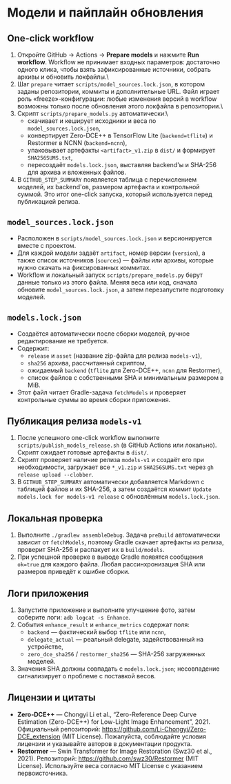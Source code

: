 # Модели и пайплайн обновления

## One-click workflow
1. Откройте GitHub → Actions → **Prepare models** и нажмите **Run workflow**. Workflow не принимает входных параметров: достаточно одного клика, чтобы взять зафиксированные источники, собрать архивы и обновить локфайлы.\
2. Шаг `prepare` читает `scripts/model_sources.lock.json`, в котором заданы репозитории, коммиты и дополнительные URL. Файл играет роль «freeze»-конфигурации: любые изменения версий в workflow возможны только после обновления этого локфайла в репозитории.\
3. Скрипт `scripts/prepare_models.py` автоматически:\
   - скачивает и кеширует исходники и веса по `model_sources.lock.json`,
   - конвертирует Zero-DCE++ в TensorFlow Lite (`backend=tflite`) и Restormer в NCNN (`backend=ncnn`),
   - упаковывает артефакты `<artifact>_v1.zip` в `dist/` и формирует `SHA256SUMS.txt`,
   - пересоздаёт `models.lock.json`, выставляя backend'ы и SHA-256 для архива и вложенных файлов.
4. В `GITHUB_STEP_SUMMARY` появляется таблица с перечислением моделей, их backend'ов, размером артефакта и контрольной суммой. Это итог one-click запуска, который используется перед публикацией релиза.

## `model_sources.lock.json`
- Расположен в `scripts/model_sources.lock.json` и версионируется вместе с проектом.
- Для каждой модели задаёт `artifact`, номер версии (`version`), а также список источников (`sources`) — файлы или архивы, которые нужно скачать на фиксированных коммитах.
- Workflow и локальный запуск `scripts/prepare_models.py` берут данные только из этого файла. Меняя веса или код, сначала обновите `model_sources.lock.json`, а затем перезапустите подготовку моделей.

## `models.lock.json`
- Создаётся автоматически после сборки моделей, ручное редактирование не требуется.
- Содержит:
  - `release` и `asset` (название zip-файла для релиза `models-v1`),
  - `sha256` архива, рассчитанный скриптом,
  - ожидаемый `backend` (`tflite` для Zero-DCE++, `ncnn` для Restormer),
  - список файлов с собственными SHA и минимальным размером в MiB.
- Этот файл читает Gradle-задача `fetchModels` и проверяет контрольные суммы во время сборки приложения.

## Публикация релиза `models-v1`
1. После успешного one-click workflow выполните `scripts/publish_models_release.sh` (в GitHub Actions или локально). Скрипт ожидает готовые артефакты в `dist/`.
2. Скрипт проверяет наличие релиза `models-v1` и создаёт его при необходимости, загружает все `*_v1.zip` и `SHA256SUMS.txt` через `gh release upload --clobber`.
3. В `GITHUB_STEP_SUMMARY` автоматически добавляется Markdown с таблицей файлов и их SHA-256, а затем создаётся коммит `Update models.lock for models-v1 release` с обновлённым `models.lock.json`.

## Локальная проверка
1. Выполните `./gradlew assembleDebug`. Задача `preBuild` автоматически зависит от `fetchModels`, поэтому Gradle скачает артефакты из релиза, проверит SHA-256 и распакует их в `build/models`.
2. При успешной проверке в выводе Gradle появятся сообщения `ok=true` для каждого файла. Любая рассинхронизация SHA или размеров приведёт к ошибке сборки.

## Логи приложения
1. Запустите приложение и выполните улучшение фото, затем соберите логи: `adb logcat -s Enhance`.
2. События `enhance_result` и `enhance_metrics` содержат поля:
   - `backend` — фактический выбор `tflite` или `ncnn`,
   - `delegate_actual` — реальный delegate, задействованный на устройстве,
   - `zero_dce_sha256` / `restormer_sha256` — SHA-256 загруженных моделей.
3. Значения SHA должны совпадать с `models.lock.json`; несовпадение сигнализирует о проблеме с поставкой весов.

## Лицензии и цитаты
- **Zero-DCE++** — Chongyi Li et al., “Zero-Reference Deep Curve Estimation (Zero-DCE++) for Low-Light Image Enhancement”, 2021. Официальный репозиторий: <https://github.com/Li-Chongyi/Zero-DCE_extension> (MIT License). Пожалуйста, соблюдайте условия лицензии и указывайте авторов в документации продукта.
- **Restormer** — Swin Transformer for Image Restoration (Swz30 et al., 2021). Репозиторий: <https://github.com/swz30/Restormer> (MIT License). Используйте веса согласно MIT License с указанием первоисточника.
